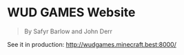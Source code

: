 # WUD GAMES Website
> By Safyr Barlow and John Derr

See it in production: http://wudgames.minecraft.best:8000/
